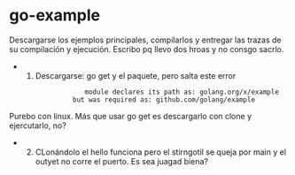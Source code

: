 # go-example

Descargarse los ejemplos principales, compilarlos y entregar las trazas de su compilación y ejecución. Escribo pq llevo dos hroas y no consgo sacrlo.

- 1. Descargarse: go get y el paquete, pero salta este error
```
                   module declares its path as: golang.org/x/example
                but was required as: github.com/golang/example
```

Purebo con linux. Más que usar go get es descargarlo con clone y ejercutarlo, no?

- 2. CLonándolo el hello funciona pero el stirngotil se queja por main y el outyet no corre el puerto. Es sea juagad biena?

